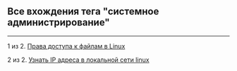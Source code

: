 ## Все вхождения тега "системное администрирование"

---

1 из 2. [Права доступа к файлам в Linux](2020-11-28_file_access_rights_linux.md)

2 из 2. [Узнать IP адреса в локальной сети linux](2020-11-28_get_local_ip_linux.md)

